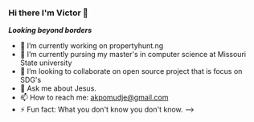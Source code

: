 ### Hi there I'm Victor 👋

***Looking beyond borders***

- 🔭 I’m currently working on propertyhunt.ng
- 🌱 I’m currently  pursing my master's in computer science at Missouri State university
- 👯 I’m looking to collaborate on open source project that is focus on SDG's
- 💬 Ask me about Jesus.
- 📫 How to reach me: akpomudje@gmail.com
- ⚡ Fun fact: What you don't know you don't know.
-->
